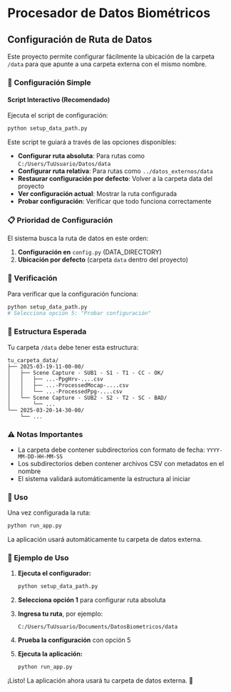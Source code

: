 # Procesador de Datos Biométricos

## Configuración de Ruta de Datos

Este proyecto permite configurar fácilmente la ubicación de la carpeta `/data` para que apunte a una carpeta externa con el mismo nombre.

### 🚀 Configuración Simple

#### **Script Interactivo (Recomendado)**

Ejecuta el script de configuración:

```bash
python setup_data_path.py
```

Este script te guiará a través de las opciones disponibles:

- **Configurar ruta absoluta**: Para rutas como `C:/Users/TuUsuario/Datos/data`
- **Configurar ruta relativa**: Para rutas como `../datos_externos/data`
- **Restaurar configuración por defecto**: Volver a la carpeta data del proyecto
- **Ver configuración actual**: Mostrar la ruta configurada
- **Probar configuración**: Verificar que todo funciona correctamente

### 📋 Prioridad de Configuración

El sistema busca la ruta de datos en este orden:

1. **Configuración en** `config.py` (DATA_DIRECTORY)
2. **Ubicación por defecto** (carpeta `data` dentro del proyecto)

### 🔧 Verificación

Para verificar que la configuración funciona:

```bash
python setup_data_path.py
# Selecciona opción 5: "Probar configuración"
```

### 📁 Estructura Esperada

Tu carpeta `/data` debe tener esta estructura:

```
tu_carpeta_data/
├── 2025-03-19-11-00-00/
│   ├── Scene Capture - SUB1 - S1 - T1 - CC - OK/
│   │   ├── ...-PpgHrv-....csv
│   │   ├── ...-ProcessedMocap-....csv
│   │   └── ...-ProcessedPpg-....csv
│   └── Scene Capture - SUB2 - S2 - T2 - SC - BAD/
│       └── ...
└── 2025-03-20-14-30-00/
    └── ...
```

### ⚠️ Notas Importantes

- La carpeta debe contener subdirectorios con formato de fecha: `YYYY-MM-DD-HH-MM-SS`
- Los subdirectorios deben contener archivos CSV con metadatos en el nombre
- El sistema validará automáticamente la estructura al iniciar

### 🚀 Uso

Una vez configurada la ruta:

```bash
python run_app.py
```

La aplicación usará automáticamente tu carpeta de datos externa.

### 📝 Ejemplo de Uso

1. **Ejecuta el configurador:**

   ```bash
   python setup_data_path.py
   ```

2. **Selecciona opción 1** para configurar ruta absoluta

3. **Ingresa tu ruta**, por ejemplo:

   ```
   C:/Users/TuUsuario/Documents/DatosBiometricos/data
   ```

4. **Prueba la configuración** con opción 5

5. **Ejecuta la aplicación:**
   ```bash
   python run_app.py
   ```

¡Listo! La aplicación ahora usará tu carpeta de datos externa. 🎉
